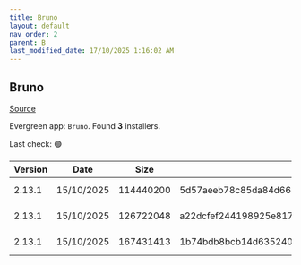 ```yaml
---
title: Bruno
layout: default
nav_order: 2
parent: B
last_modified_date: 17/10/2025 1:16:02 AM
---
```


## Bruno

[Source](https://www.usebruno.com/)

Evergreen app: `Bruno`. Found **3** installers.

Last check: 🟢

| Version | Date       | Size      | Sha256                                                           | Architecture | InstallerType | Type | URI                                                                                                                                                                          |
| ------- | ---------- | --------- | ---------------------------------------------------------------- | ------------ | ------------- | ---- | ---------------------------------------------------------------------------------------------------------------------------------------------------------------------------- |
| 2.13.1  | 15/10/2025 | 114440200 | 5d57aeeb78c85da84d66d31dbebfb406c10d7e033552e10428f5cf2eb31e5ec9 | x64          | Default       | exe  | [https://github.com/usebruno/bruno/releases/download/v2.13.1/bruno_2.13.1_x64_win.exe](https://github.com/usebruno/bruno/releases/download/v2.13.1/bruno_2.13.1_x64_win.exe) |
| 2.13.1  | 15/10/2025 | 126722048 | a22dcfef244198925e81738da076db49fdd1bdf294412dd57e0dcf31e7595318 | x64          | Default       | msi  | [https://github.com/usebruno/bruno/releases/download/v2.13.1/bruno_2.13.1_x64_win.msi](https://github.com/usebruno/bruno/releases/download/v2.13.1/bruno_2.13.1_x64_win.msi) |
| 2.13.1  | 15/10/2025 | 167431413 | 1b74bdb8bcb14d63524028dde9b51d48b3b96582bf30f25a85723bd01fd7a7bb | x64          | Default       | zip  | [https://github.com/usebruno/bruno/releases/download/v2.13.1/bruno_2.13.1_x64_win.zip](https://github.com/usebruno/bruno/releases/download/v2.13.1/bruno_2.13.1_x64_win.zip) |
